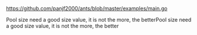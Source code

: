 https://github.com/panjf2000/ants/blob/master/examples/main.go

Pool size need a good size value, it is not the more, the betterPool size need a good size value, it is not the more, the better